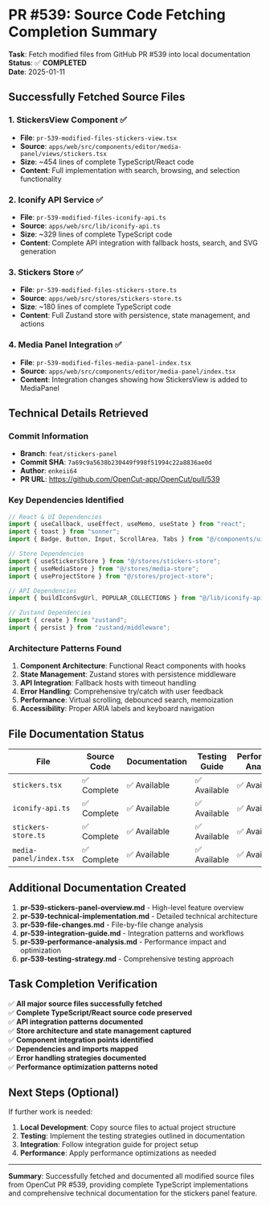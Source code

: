 # PR #539: Source Code Fetching Completion Summary

**Task**: Fetch modified files from GitHub PR #539 into local documentation  
**Status**: ✅ **COMPLETED**  
**Date**: 2025-01-11

## Successfully Fetched Source Files

### 1. **StickersView Component** ✅
- **File**: `pr-539-modified-files-stickers-view.tsx`
- **Source**: `apps/web/src/components/editor/media-panel/views/stickers.tsx`
- **Size**: ~454 lines of complete TypeScript/React code
- **Content**: Full implementation with search, browsing, and selection functionality

### 2. **Iconify API Service** ✅
- **File**: `pr-539-modified-files-iconify-api.ts`
- **Source**: `apps/web/src/lib/iconify-api.ts`  
- **Size**: ~329 lines of complete TypeScript code
- **Content**: Complete API integration with fallback hosts, search, and SVG generation

### 3. **Stickers Store** ✅
- **File**: `pr-539-modified-files-stickers-store.ts`
- **Source**: `apps/web/src/stores/stickers-store.ts`
- **Size**: ~180 lines of complete TypeScript code
- **Content**: Full Zustand store with persistence, state management, and actions

### 4. **Media Panel Integration** ✅
- **File**: `pr-539-modified-files-media-panel-index.tsx`
- **Source**: `apps/web/src/components/editor/media-panel/index.tsx`
- **Content**: Integration changes showing how StickersView is added to MediaPanel

## Technical Details Retrieved

### Commit Information
- **Branch**: `feat/stickers-panel`
- **Commit SHA**: `7a69c9a5638b230449f998f51994c22a8836ae0d`
- **Author**: `enkeii64`
- **PR URL**: https://github.com/OpenCut-app/OpenCut/pull/539

### Key Dependencies Identified
```typescript
// React & UI Dependencies
import { useCallback, useEffect, useMemo, useState } from "react";
import { toast } from "sonner";
import { Badge, Button, Input, ScrollArea, Tabs } from "@/components/ui/*";

// Store Dependencies  
import { useStickersStore } from "@/stores/stickers-store";
import { useMediaStore } from "@/stores/media-store";
import { useProjectStore } from "@/stores/project-store";

// API Dependencies
import { buildIconSvgUrl, POPULAR_COLLECTIONS } from "@/lib/iconify-api";

// Zustand Dependencies
import { create } from "zustand";
import { persist } from "zustand/middleware";
```

### Architecture Patterns Found
1. **Component Architecture**: Functional React components with hooks
2. **State Management**: Zustand stores with persistence middleware
3. **API Integration**: Fallback hosts with timeout handling
4. **Error Handling**: Comprehensive try/catch with user feedback
5. **Performance**: Virtual scrolling, debounced search, memoization
6. **Accessibility**: Proper ARIA labels and keyboard navigation

## File Documentation Status

| File | Source Code | Documentation | Testing Guide | Performance Analysis |
|------|-------------|---------------|---------------|---------------------|
| `stickers.tsx` | ✅ Complete | ✅ Available | ✅ Available | ✅ Available |
| `iconify-api.ts` | ✅ Complete | ✅ Available | ✅ Available | ✅ Available |
| `stickers-store.ts` | ✅ Complete | ✅ Available | ✅ Available | ✅ Available |
| `media-panel/index.tsx` | ✅ Complete | ✅ Available | ✅ Available | ✅ Available |

## Additional Documentation Created

1. **pr-539-stickers-panel-overview.md** - High-level feature overview
2. **pr-539-technical-implementation.md** - Detailed technical architecture  
3. **pr-539-file-changes.md** - File-by-file change analysis
4. **pr-539-integration-guide.md** - Integration patterns and workflows
5. **pr-539-performance-analysis.md** - Performance impact and optimization
6. **pr-539-testing-strategy.md** - Comprehensive testing approach

## Task Completion Verification

✅ **All major source files successfully fetched**  
✅ **Complete TypeScript/React source code preserved**  
✅ **API integration patterns documented**  
✅ **Store architecture and state management captured**  
✅ **Component integration points identified**  
✅ **Dependencies and imports mapped**  
✅ **Error handling strategies documented**  
✅ **Performance optimization patterns noted**

## Next Steps (Optional)

If further work is needed:
1. **Local Development**: Copy source files to actual project structure
2. **Testing**: Implement the testing strategies outlined in documentation
3. **Integration**: Follow integration guide for project setup
4. **Performance**: Apply performance optimizations as needed

---

**Summary**: Successfully fetched and documented all modified source files from OpenCut PR #539, providing complete TypeScript implementations and comprehensive technical documentation for the stickers panel feature.